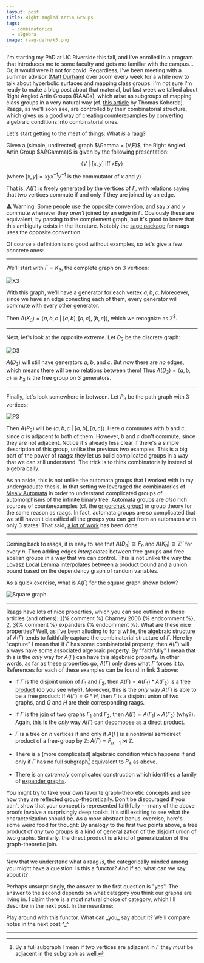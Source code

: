 ```yaml
---
layout: post
title: Right Angled Artin Groups
tags:
  - combinatorics
  - algebra
image: raag-defn/k3.png
---
```


I'm starting my PhD at UC Riverside this fall, and I've enrolled in a program
that introduces me to some faculty and gets me familiar with the campus...
Or, it would were it not for covid. Regardless, I've been meeting
with a summer advisor ([Matt Durham](https://sites.google.com/view/mgdurham/))
over zoom every week for a while now to talk about
hyperbolic surfaces and mapping class groups. I'm not sure I'm ready to make
a blog post about that material, but last week we talked about
Right Angled Artin Groups (RAAGs), which arise as subgroups
of mapping class groups in a very natural way
(cf. [this article](https://arxiv.org/abs/1007.1118) by Thomas Koberda).
Raags, as we'll soon see, are controlled by their combinatorial structure,
which gives us a good way of creating counterexamples by converting algebraic
conditions into combinatorial ones.

Let's start getting to the meat of things: What _is_ a raag?

<div class="boxed" markdown="1">
  Given a (simple, undirected) graph $\Gamma = (V,E)$, the
  <span class="defn">Right Angled Artin Group</span> $A(\Gamma)$ is given by
  the following presentation:

  $$\langle V ~|~ [x,y] \text{ iff } xEy \rangle$$

  (where $[x,y] = xyx^{-1}y^{-1}$ is the commutator of $x$ and $y$)
</div>

That is, $A(\Gamma)$ is freely generated by the vertices of $\Gamma$, with
relations saying that two vertices commute if and only if they are joined
by an edge.

⚠ Warning: Some people use the opposite convention, and say $x$ and $y$ commute
whenever they _aren't_ joined by an edge in $\Gamma$. Obviously these are
equivalent, by passing to the complement graph, but it's good to know that
this ambiguity exists in the literature. Notably the
[sage package](https://doc.sagemath.org/html/en/reference/groups/sage/groups/raag.html)
for raags uses the opposite convention.

Of course a definition is no good without examples, so let's give a few
concrete ones:

---

We'll start with $\Gamma = K_3$, the complete graph on $3$ vertices:

![K3](/assets/images/raag-defn/k3.png)

With this graph, we'll have a generator for each vertex $a,b,c$. Moreoever,
since we have an edge conecting each of them, every generator will commute with
every other generator.

Then $A(K_3) = \langle a,b,c ~|~ [a,b],[a,c],[b,c] \rangle$,
which we recognize as $\mathbb{Z}^3$.

---

Next, let's look at the opposite extreme. Let $D_3$ be the discrete graph:

![D3](/assets/images/raag-defn/d3.png)

$A(D_3)$ will still have generators $a$, $b$, and $c$. But now there are _no_
edges, which means there will be no relations between them! Thus
$A(D_3) = \langle a,b,c \rangle \cong F_3$ is the free group on
$3$ generators.

---

Finally, let's look somewhere in between. Let $P_3$ be the path graph with
$3$ vertices:

![P3](/assets/images/raag-defn/p3.png)

Then $A(P_3)$ will be $\langle a,b,c ~|~ [a,b],[a,c] \rangle$. Here
$a$ commutes with $b$ and $c$, since $a$ is adjacent to both of them. However,
$b$ and $c$ don't commute, since they are not adjacent. Notice it's already
less clear if there's a simple description of this group, unlike the previous
two examples. This is a big part of the power of raags: they let us build
complicated groups in a way that we can still understand. The trick is to
think combinatorially instead of algebraically.

As an aside, this is not unlike the automata groups that I worked with in
my undergraduate thesis. In that setting we leveraged the combinatorics of
[Mealy Automata](https://en.wikipedia.org/wiki/Mealy_machine) in order to
understand complicated groups of automorphisms of the infinite binary tree.
Automata groups are _also_ rich sources of counterexamples
(cf. the [grigorchuk group](https://en.wikipedia.org/wiki/Grigorchuk_group))
in group theory for the same reason as raags. In fact, automata groups are
so complicated that we still haven't classified all the groups you can get
from an automaton with only $3$ states! That said,
[a lot of work](https://arxiv.org/abs/0803.3555) has been done.

---

Coming back to raags, it is easy to see that $A(D_n) \cong F_n$ and
$A(K_n) \cong \mathbb{Z}^n$ for every $n$. Then adding edges _interpolates_
between free groups and free abelian groups in a way that we can control.
This is not unlike the way the [Lovasz Local Lemma](https://en.wikipedia.org/wiki/Lov%C3%A1sz_local_lemma)
interpolates between a product bound and a union bound based on the dependency
graph of random variables.

As a quick exercise, what is $A(\Gamma)$ for the square graph shown below?

![Square graph](/assets/images/raag-defn/square.png)

---

Raags have lots of nice properties, which you can see outlined in
these articles (and others):
[1](http://arxiv.org/abs/math/0610668){% comment %} Charney 2006 {% endcomment %},
[2](http://web.math.ucsb.edu/~jon.mccammond/papers/mysterious-geometry.pdf),
[3](http://arxiv.org/abs/2005.06143){% comment %} expanders {% endcomment %}.
What are these nice properties? Well, as I've been alluding to for a while,
the algebraic structure of $A(\Gamma)$ tends to faithfully capture the
combinatorial structure of $\Gamma$. Here by "capture" I mean that
if $\Gamma$ has some combinatorial property, then $A(\Gamma)$ will always
have some associated algebraic property. By "faithfully" I mean that this is
the _only_ way for $A(\Gamma)$ can have this algebraic property. In other words,
as far as these properties go, $A(\Gamma)$ only does what $\Gamma$ forces it to.
References for each of these examples can be found in link $3$ above:


  - If $\Gamma$ is the disjoint union of $\Gamma_1$ and $\Gamma_2$,
   then $A(\Gamma) = A(\Gamma_1) \ast A(\Gamma_2)$ is a
   [free product](https://en.wikipedia.org/wiki/Free_product) (do you see why?).
   Moreover, this is the _only_ way $A(\Gamma)$ is able to be a free product:
   If $A(\Gamma) = G \ast H$, then $\Gamma$ is a disjoint union of two graphs,
   and $G$ and $H$ are their corresponding raags.

  - If $\Gamma$ is the [join](https://mathworld.wolfram.com/GraphJoin.html) of
   two graphs $\Gamma_1$ and $\Gamma_2$, then $A(\Gamma) = A(\Gamma_1) \times A(\Gamma_2)$
   (why?). Again, this is the _only_ way $A(\Gamma)$ can decomopse as a direct product.

  - $\Gamma$ is a tree on $n$ vertices if and only if
     $A(\Gamma)$ is a nontrivial semidirect product of a free-group by $\mathbb{Z}$:
     $A(\Gamma) = F_{n-1} \rtimes \mathbb{Z}$.

  - There is a (more complicated) algebraic condition which happens if and only
   if $\Gamma$ has no full subgraph[^1] equivalent to $P_4$ as above.

[^1]: By a full subgraph I mean if two vertices are adjacent in $\Gamma$ they _must_ be adjacent in the subgraph as well.

  - There is an _extremely_ complicated construction which identifies a
     family of [expander graphs](https://en.wikipedia.org/wiki/Expander_graph).

You might try to take your own favorite graph-theoretic concepts and see how
they are reflected group-theoretically. Don't be discouraged if you can't show
that your concept is represented faithfully -- many of the above proofs
involve a surprisingly deep toolkit. It's still exciting to see what the
characterization should be. As a more abstract bonus-exercise, here's some
weird food for thought: By analogy to the first two points above, a free
product of _any_ two groups is a kind of generalization of the disjoint
union of two graphs. Similarly, the direct product is a kind of generalization
of the graph-theoretic join.



---

Now that we understand what a raag _is_, the categorically minded among you
might have a question: Is this a functor? And if so, what can we say about it?

Perhaps unsurprisingly, the answer to the first question is "yes". The answer
to the second depends on what category you think our graphs are living in.
I claim there is a most natural choice of category, which I'll describe
in the next post. In the meantime:

<div class="boxed" markdown="1">
  Play around with this functor. What can _you_ say about it? We'll
  compare notes in the next post ^_^
</div>

---
